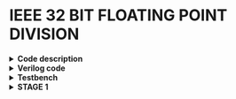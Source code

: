 # IEEE 32 BIT FLOATING POINT DIVISION

<details>
<summary><b> Code description </b></summary>

The following code performs division on 2 floating point numbers with representation as the IEE 754 format.

+ IEE 754 format

  ![image](https://github.com/ks-vandana/ieee32_fp_division/assets/116361300/93ff49ca-ab81-40f1-b1b6-421090a5d921)

+ Division algorithm used

  ![image](https://github.com/ks-vandana/ieee32_fp_division/assets/116361300/7a988498-8cf2-4005-a23b-ce8b9031a69f)


</details>

<details>
<summary><b> Verilog code </b></summary>

```
module ks_vandana_fp_div(
	a1,
	b1,
	c,
	clk
);
	input wire [31:0] a1;
	input wire [31:0] b1;
	input wire clk;
	output reg [31:0] c;
	reg [31:0] a;
	reg [31:0] b;
	reg sa;
	reg sb;
	reg sc;
	reg [7:0] ea;
	reg [7:0] eb;
	reg [7:0] ec;
	reg [23:0] ma;
	reg [23:0] mb;
	reg [23:0] mc;
	reg [49:0] rq;
	always @(posedge clk) begin
		a <= a1;
		b <= b1;
		c[31] <= sc;
		c[30:23] <= ec;
		c[22:0] <= mc[22:0];
	end
	always @(*) begin : sv2v_autoblock_1
		reg [0:1] _sv2v_jump;
		_sv2v_jump = 2'b00;
		sa = a[31];
		sb = b[31];
		sc = sa ^ sb;
		ea = a[30:23];
		eb = b[30:23];
		ec = (ea - eb) + 8'b01111111;
		ma = 24'b000000000000000000000000 + a[22:0];
		mb = 24'b000000000000000000000000 + b[22:0];
		mc = 24'b000000000000000000000000;
		rq = 50'b00000000000000000000000000000000000000000000000000;
		ma[23] = 1;
		mb[23] = 1;
		rq[46:23] = ma[23:0];
		begin : sv2v_autoblock_2
			reg signed [31:0] t;
			for (t = 0; t < 24; t = t + 1)
				begin
					rq = rq << 1;
					rq[49] = 0;
					rq[49:24] = rq[49:24] - mb[23:0];
					if (rq[49] == 1)
						rq[49:24] = rq[49:24] + mb[23:0];
					else
						rq[0] = 1;
				end
		end
		mc = rq[23:0];
		begin : sv2v_autoblock_3
			reg signed [31:0] l;
			begin : sv2v_autoblock_4
				reg signed [31:0] _sv2v_value_on_break;
				for (l = 0; l < 25; l = l + 1)
					if (_sv2v_jump < 2'b10) begin
						_sv2v_jump = 2'b00;
						if (~mc[23]) begin
							if (mc != 0) begin
								mc = mc << 1;
								ec = ec - 1;
								if (mc[23])
									_sv2v_jump = 2'b10;
							end
							else
								mc = mc;
						end
						_sv2v_value_on_break = l;
					end
				if (!(_sv2v_jump < 2'b10))
					l = _sv2v_value_on_break;
				if (_sv2v_jump != 2'b11)
					_sv2v_jump = 2'b00;
			end
		end
	end
endmodule
```

</details>

<details>
<summary><b> Testbench </b></summary>

```
module ks_vandana_fp_div_tb();
reg [31:0]a1,b1;
reg clk;
wire [31:0]c1;

ks_vandana_fp_div DUT(a1,b1,c1,clk);
initial begin
$dumpfile("ks_vandana_fp_div.vcd");
$dumpvars(0,ks_vandana_fp_div_tb);
end
initial clk=0;
always #5 clk=~clk;
initial begin
a1=32'b01000010111101111011001100110011;//123.85
b1=32'b01000010001101100000000000000000;//45.5
//123.85/45.5 = 2.721978022
#50
a1=32'b01000010000101110101000011100101;//37.829
b1=32'b01000000000010001110010101100000;//2.139
//37.829/2.139 = 17.68536699
#50
a1=32'b01000010100001101101001101110101;//67.413
b1=32'b01000001000011110001001001101111;//8.942
//67.413/8.942 = 7.538917468
#250 $finish;
end
endmodule
```

</details>

<details>
<summary><b> STAGE 1 </b></summary>

### Yosys synthesis
Use the following commands
```
cd /home/vandana/VLSI/sky130RTLDesignAndSynthesisWorkshop/verilog_files/yosys
./yosys
read_liberty -lib /home/vandana/VLSI/sky130RTLDesignAndSynthesisWorkshop/my_lib/lib/sky130_fd_sc_hd__tt_025C_1v80.lib
read_verilog /home/vandana/ieee32_fp_division/Design/ks_vandana_fp_div.v
synth -top ks_vandana_fp_div
```
  ![image](https://github.com/ks-vandana/ieee32_fp_division/assets/116361300/c55007fe-b22a-440a-8405-7f8f5f928691)
  ![image](https://github.com/ks-vandana/ieee32_fp_division/assets/116361300/e113538e-4ec5-4dcb-9c40-d9acb8de43eb)

---

### abc
Use the following commands
```
abc -liberty /home/vandana/VLSI/sky130RTLDesignAndSynthesisWorkshop/my_lib/lib/sky130_fd_sc_hd__tt_025C_1v80.lib
```
  ![image](https://github.com/ks-vandana/ieee32_fp_division/assets/116361300/d94db74a-7db3-4755-a0e5-09b6c1d17c4c)
  ![image](https://github.com/ks-vandana/ieee32_fp_division/assets/116361300/a40cbb3b-675a-428d-afc9-86c2c30716b4)
  ![image](https://github.com/ks-vandana/ieee32_fp_division/assets/116361300/6291946f-a4c7-4372-a979-f6a09fa0e1e9)

---

### Simulation
Use the following commands
```
show
write_verilog -noattr /home/vandana/ieee32_fp_division/STAGE_1/ks_vandana_fp_div_netlist.v
```
  SInce there are 12009 cells, show command doesnt give an output in the terminal
  ![image](https://github.com/ks-vandana/ieee32_fp_division/assets/116361300/16333ae4-c130-4d45-a336-e577f5073c99)
  ![image](https://github.com/ks-vandana/ieee32_fp_division/assets/116361300/34b538f7-93a3-4b3d-9280-c712a2c37e86)

---

### GTKwave
Use the following commands
```
cd /home/vandana/VLSI/sky130RTLDesignAndSynthesisWorkshop/verilog_files
iverilog ks_vandana_fp_div.v ks_vandana_fp_div_tb.v
./a.out
gtkwave ks_vandana_fp_div.vcd
```
  ![image](https://github.com/ks-vandana/ieee32_fp_division/assets/116361300/438e4f10-b7f6-4fa6-9819-48a43d9d3df3)
  ![image](https://github.com/ks-vandana/ieee32_fp_division/assets/116361300/933b51e8-9fcf-4733-be9f-4726e3abcd6d)

```
Values in testbench:
1) a1=32'b01000010111101111011001100110011 = 123.85 in decimal

   b1=32'b01000010001101100000000000000000 = 45.5 in decimal

   Output expected : c1 = 32'b01000000001011100011010011100011 = 2.72197 in decimal

   Output seen in gtkwave : c1 = 32'b1000000001011100011010011100011 = 2.72197 in decimal
   
3) a1=32'b01000010000101110101000011100101 = 37.829 in decimal

   b1=32'b01000000000010001110010101100000 = 2.139 in decimal

   Output expected : c1 = 32'b01000001100011010111101110100010 = 17.68536 in decimal

   Output seen in gtkwave : c1 = 32'b01000001100011010111101110100001 = 17.68536 in decimal
   
5) a1=32'b01000010100001101101001101110101 = 67.413 in decimal

   b1=32'b01000001000011110001001001101111 = 8.942 in decimal

   Output expected : c1 = 32'b01000000111100010011111011010000 = 7.53891 in decimal

   Output seen in gtkwave : c1 = 32'b01000000111100010011111011001110 = 7.53891 in decimal
```
Thus the code is accurate upto 5 decimal places.

---

</details>
